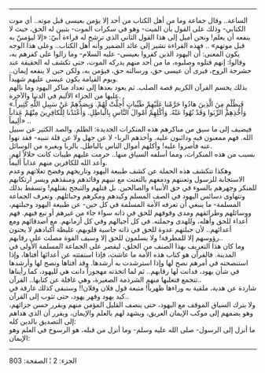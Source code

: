 ------------------------------------------------------------------------

الساعة.. وقال جماعة وما من أهل الكتاب من أحد إلا يؤمن بعيسى قبل موته..
أي موت الكتابي- وذلك على القول بأن الميت- وهو في سكرات الموت- يتبين له
الحق، حيث لا ينفعه أن يعلم! ونحن أميل إلى هذا القول الثاني الذي ترشح له
قراءة أبيّ: «إلا ليؤمننّ به قبل موتهم» .. فهذه القراءة تشير إلى عائد
الضمير وأنه أهل الكتاب.. وعلى هذا الوجه يكون المعنى: أن اليهود الذين
كفروا بعيسى- عليه السلام- وما زالوا على كفرهم به، وقالوا: إنهم قتلوه
وصلبوه، ما من أحد منهم يدركه الموت، حتى تكشف له الحقيقة عند حشرجة الروح،
فيرى أن عيسى حق، ورسالته حق، فيؤمن به، ولكن حين لا ينفعه إيمان.. ويوم
القيامة يكون عيسى عليهم شهيداً.  
بذلك يحسم القرآن الكريم قصة الصلب. ثم يعود بعدها إلى تعداد مناكر اليهود
وما نالهم عليها من الجزاء الأليم في الدنيا والآخرة.  
«فَبِظُلْمٍ مِنَ الَّذِينَ هادُوا حَرَّمْنا عَلَيْهِمْ طَيِّباتٍ أُحِلَّتْ لَهُمْ. وَبِصَدِّهِمْ عَنْ سَبِيلِ اللَّهِ
كَثِيراً. وَأَخْذِهِمُ الرِّبَوا وَقَدْ نُهُوا عَنْهُ. وَأَكْلِهِمْ أَمْوالَ النَّاسِ بِالْباطِلِ. وَأَعْتَدْنا
لِلْكافِرِينَ مِنْهُمْ عَذاباً أَلِيماً» ..  
فيضيف إلى ما سبق من مناكرهم هذه المنكرات الجديدة: الظلم. والصد الكثير عن
سبيل الله. فهم ممعنون فيه ودائبون عليه. وأخذهم الربا- لا عن جهل ولا عن
قلة تنبيه- فقد نهوا عنه فأصروا عليه! وأكلهم أموال الناس بالباطل. بالربا
وبغيره من الوسائل.  
بسبب من هذه المنكرات، ومما أسلفه السياق منها.. حرمت عليهم طيبات كانت
حلالاً لهم. وأعد الله للكافرين منهم عذاباً أليماً.  
وهكذا تتكشف هذه الحملة عن كشف طبيعة اليهود وتاريخهم وفضح تعلاتهم وعدم
الاستجابة للرسول وتعنتهم ودمغهم بالتعنت مع نبيهم وقائدهم ومنقذهم ويسر
ارتكابهم للمنكر وجهرهم بالسوء في حق الأنبياء والصالحين. بل قتلهم والتبجح
بقتلهم! وتسقط بذلك وتتهاوى دسائس اليهود في الصف المسلم وكيدهم ومكرهم
وحبائلهم. وتعرف الجماعة المسلمة- ما ينبغي أن تعرفه الأمة المسلمة في كل
حين- عن طبيعة اليهود وجبلتهم، ووسائلهم وطرائقهم ومدى وقوفهم للحق في ذاته
سواء جاء من غيرهم أو نبع فيهم. فهم أعداء للحق وأهله، وللهدى وحملته. في
كل أجيالهم وفي كل أزمانهم. مع أصدقائهم ومع أعدائهم.. لأن جبلتهم عدوة
للحق في ذاته جاسية قلوبهم، غليظة أكبادهم لا يحنون رؤوسهم إلا للمطرقة!
ولا يسلمون للحق إلا وسيف القوة مصلت على رقابهم..  
وما كان هذا التعريف بهذا الصنف من الخلق، ليقصر على الجماعة المسلمة
الأولى في المدينة. فالقرآن هو كتاب هذه الأمة ما عاشت، فإذا استفتته عن
أعدائها أفتاها، وإذا استنصحته في أمرهم نصح لها وإذا استرشدت به أرشدها.
وقد أفتاها ونصح لها وأرشدها في شأن يهود، فدانت لها رقابهم.. ثم لما
اتخذته مهجوراً دانت هي لليهود، كما رأيناها تتجمع فتغلبها منهم الشرذمة
الصغيرة، وهي غافلة عن كتابها.. القرآن..  
شاردة عن هدية، ملقية به وراءها ظهرياً! متبعة قول فلان وفلان!! وستبقى كذلك
غارقة في كيد يهود وقهر يهود، حتى تثوب إلى القرآن..  
ولا يترك السياق الموقف مع اليهود، حتى ينصف القليل المؤمن منهم ويقرر حسن
جزائهم، وهو يضمهم إلى موكب الإيمان العريق، ويشهد لهم بالعلم والإيمان،
ويقرر أن الذي هداهم إلى التصديق بالدين كله:  
ما أنزل إلى الرسول- صلى الله عليه وسلم- وما أنزل من قبله، هو الرسوخ في
العلم وهو الإيمان:

------------------------------------------------------------------------

الجزء: 2 ¦ الصفحة: 803

